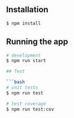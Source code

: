 
## Installation

```bash
$ npm install
```

## Running the app

```bash
# development
$ npm run start

## Test

```bash
# unit tests
$ npm run test
```

```bash
# test coverage
$ npm run test:cov
```
